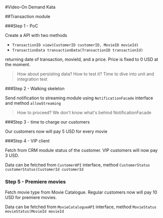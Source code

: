 #Video-On Demand Kata

##Transaction module

###Step 1 - PoC

Create a API with two methods 
- `TransactionID view(CustomerID customerID, MovieID movieId)`
- `TransactionData transactionData(TransactionID transactionId)`

returning date of transaction, movieId, and a price. Price is fixed to 0 USD at the moment.

> How about persisting data? How to test it? Time to dive into unit and integration test

###Step 2 - Walking skeleton

Send notification to streaming module using `NotificationFacade` interface and method `allowStreaming`

> How to proceed? We don't know what's behind NotificationFacade

###Step 3 - time to charge our customers

Our customers now will pay 5 USD for every movie 

###Step 4 - VIP client

Fetch from CRM module status of the customer. VIP customers will now pay 3 USD.

Data can be fetched from `CustomerAPI` interface, 
method `CustomerStatus customerStatus(CustomerId customerId`

### Step 5 - Premiere movies

Fetch movie type from Movie Catalogue. Regular customers now will pay 10 USD for premiere movies.


Data can be fetched from `MovieCatalogueAPI` interface, 
method `MovieStatus movieStatus(MovieId movieId`